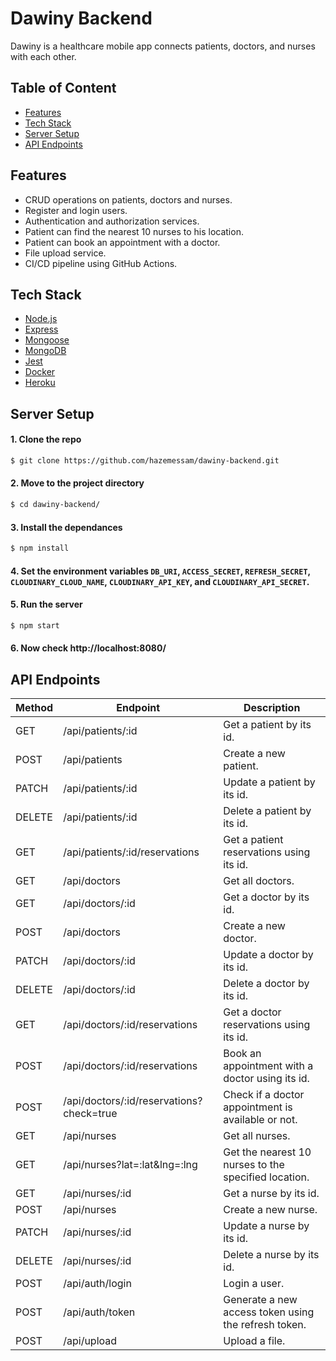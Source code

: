 # Dawiny Backend
Dawiny is a healthcare mobile app connects patients, doctors, and nurses with each other.

## Table of Content
- [Features](#features)
- [Tech Stack](#tech-stack)
- [Server Setup](#server-setup)
- [API Endpoints](#api-endpoints)

## Features
- CRUD operations on patients, doctors and nurses.
- Register and login users.
- Authentication and authorization services.
- Patient can find the nearest 10 nurses to his location.
- Patient can book an appointment with a doctor.
- File upload service.
- CI/CD pipeline using GitHub Actions.

## Tech Stack
- [Node.js](https://nodejs.org/en/)
- [Express](https://expressjs.com/)
- [Mongoose](https://mongoosejs.com/)
- [MongoDB](https://www.mongodb.com/)
- [Jest](https://jestjs.io/)
- [Docker](https://www.docker.com/)
- [Heroku](https://www.heroku.com/)

## Server Setup
#### 1. Clone the repo
```bash
$ git clone https://github.com/hazemessam/dawiny-backend.git
```

#### 2. Move to the project directory
```bash
$ cd dawiny-backend/
```

#### 3. Install the dependances
```bash
$ npm install
```

#### 4. Set the environment variables `DB_URI`, `ACCESS_SECRET`, `REFRESH_SECRET`, `CLOUDINARY_CLOUD_NAME`, `CLOUDINARY_API_KEY`, and `CLOUDINARY_API_SECRET`.

#### 5. Run the server
```bash
$ npm start
```

#### 6. Now check http://localhost:8080/

## API Endpoints
| Method | Endpoint | Description |
| - | - | - |
| GET | /api/patients/:id | Get a patient by its id. |
| POST | /api/patients | Create a new patient. |
| PATCH | /api/patients/:id | Update a patient by its id. |
| DELETE | /api/patients/:id | Delete a patient by its id. |
| GET | /api/patients/:id/reservations | Get a patient reservations using its id. |
| GET | /api/doctors | Get all doctors. |
| GET | /api/doctors/:id | Get a doctor by its id. |
| POST | /api/doctors | Create a new doctor. |
| PATCH | /api/doctors/:id | Update a doctor by its id. |
| DELETE | /api/doctors/:id | Delete a doctor by its id. |
| GET | /api/doctors/:id/reservations | Get a doctor reservations using its id. |
| POST | /api/doctors/:id/reservations | Book an appointment with a doctor using its id. |
| POST | /api/doctors/:id/reservations?check=true | Check if a doctor appointment is available or not. |
| GET | /api/nurses | Get all nurses. |
| GET | /api/nurses?lat=:lat&lng=:lng | Get the nearest 10 nurses to the specified location. |
| GET | /api/nurses/:id | Get a nurse by its id. |
| POST | /api/nurses | Create a new nurse. |
| PATCH | /api/nurses/:id | Update a nurse by its id. |
| DELETE | /api/nurses/:id | Delete a nurse by its id. |
| POST | /api/auth/login | Login a user. |
| POST | /api/auth/token | Generate a new access token using the refresh token. |
| POST | /api/upload | Upload a file. |
